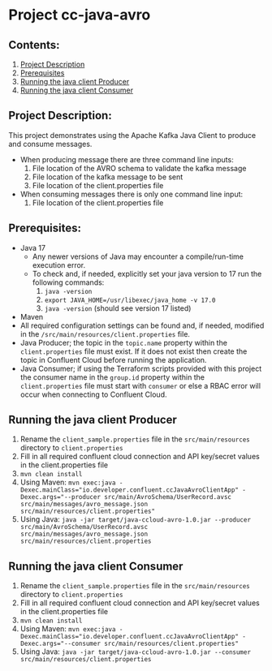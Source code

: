 # Project cc-java-avro

## Contents: 
1. [Project Description](#project-description)
2. [Prerequisites](#prerequisites)
3. [Running the java client Producer](#running-the-java-client-producer)
4. [Running the java client Consumer](#running-the-java-client-consumer)

## Project Description:
This project demonstrates using the Apache Kafka Java Client to produce and consume messages.  
- When producing message there are three command line inputs:
    1. File location of the AVRO schema to validate the kafka message
    2. File location of the kafka message to be sent
    3. File location of the client.properties file 
- When consuming messages there is only one command line input:
    1. File location of the client.properties file

## Prerequisites:
- Java 17
    - Any newer versions of Java may encounter a compile/run-time execution error.  
    - To check and, if needed, explicitly set your java version to 17 run the following commands:
        1. `java -version`
        2. `export JAVA_HOME=/usr/libexec/java_home -v 17.0`
        3. `java -version` (should see version 17 listed)
- Maven
- All required configuration settings can be found and, if needed, modified in the `/src/main/resources/client.properties` file.
- Java Producer; the topic in the `topic.name` property within the `client.properties` file must exist.  If it does not exist then create the topic in Confluent Cloud before running the application.
- Java Consumer; if using the Terraform scripts provided with this project the consumer name in the `group.id` property within the `client.properties` file must start with `consumer` or else a RBAC error will occur when connecting to Confluent Cloud.

## Running the java client Producer
1. Rename the `client_sample.properties` file  in the `src/main/resources` directory to `client.properties` 
2. Fill in all required confluent cloud connection and API key/secret values in the client.properties file
3. `mvn clean install`
4. Using Maven:
   `mvn exec:java -Dexec.mainClass="io.developer.confluent.ccJavaAvroClientApp" -Dexec.args="--producer src/main/AvroSchema/UserRecord.avsc src/main/messages/avro_message.json src/main/resources/client.properties"`
5. Using Java:
   `java -jar target/java-ccloud-avro-1.0.jar --producer src/main/AvroSchema/UserRecord.avsc src/main/messages/avro_message.json src/main/resources/client.properties`

## Running the java client Consumer
1. Rename the `client_sample.properties` file  in the `src/main/resources` directory to `client.properties`
2. Fill in all required confluent cloud connection and API key/secret values in the client.properties file
3. `mvn clean install`
4. Using Maven:
   `mvn exec:java -Dexec.mainClass="io.developer.confluent.ccJavaAvroClientApp" -Dexec.args="--consumer src/main/resources/client.properties"`
5. Using Java:
   `java -jar target/java-ccloud-avro-1.0.jar --consumer src/main/resources/client.properties`
